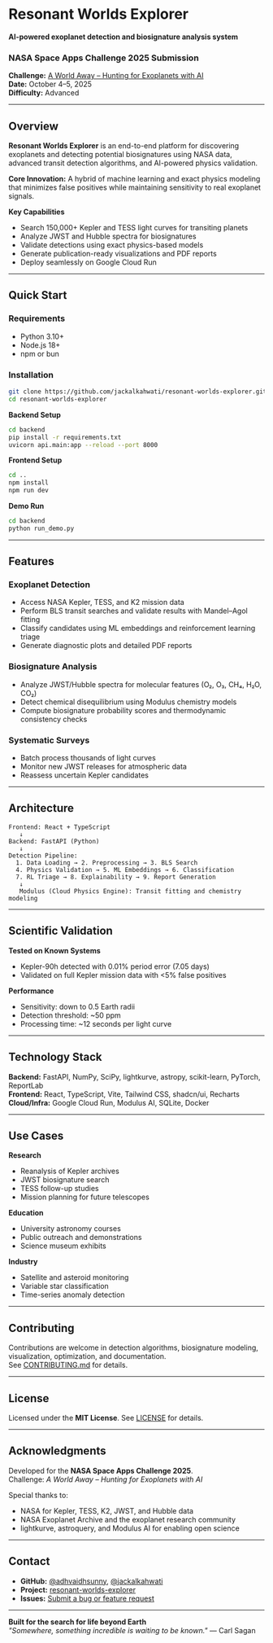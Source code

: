 # Resonant Worlds Explorer

**AI-powered exoplanet detection and biosignature analysis system**

### NASA Space Apps Challenge 2025 Submission  
**Challenge:** [A World Away – Hunting for Exoplanets with AI](https://www.spaceappschallenge.org/)  
**Date:** October 4–5, 2025  
**Difficulty:** Advanced  

---

## Overview

**Resonant Worlds Explorer** is an end-to-end platform for discovering exoplanets and detecting potential biosignatures using NASA data, advanced transit detection algorithms, and AI-powered physics validation.

**Core Innovation:** A hybrid of machine learning and exact physics modeling that minimizes false positives while maintaining sensitivity to real exoplanet signals.

**Key Capabilities**
- Search 150,000+ Kepler and TESS light curves for transiting planets  
- Analyze JWST and Hubble spectra for biosignatures  
- Validate detections using exact physics-based models  
- Generate publication-ready visualizations and PDF reports  
- Deploy seamlessly on Google Cloud Run  

---

## Quick Start

### Requirements
- Python 3.10+
- Node.js 18+
- npm or bun

### Installation
```bash
git clone https://github.com/jackalkahwati/resonant-worlds-explorer.git
cd resonant-worlds-explorer
```

**Backend Setup**
```bash
cd backend
pip install -r requirements.txt
uvicorn api.main:app --reload --port 8000
```

**Frontend Setup**
```bash
cd ..
npm install
npm run dev
```

**Demo Run**
```bash
cd backend
python run_demo.py
```

---

## Features

### Exoplanet Detection
- Access NASA Kepler, TESS, and K2 mission data  
- Perform BLS transit searches and validate results with Mandel–Agol fitting  
- Classify candidates using ML embeddings and reinforcement learning triage  
- Generate diagnostic plots and detailed PDF reports  

### Biosignature Analysis
- Analyze JWST/Hubble spectra for molecular features (O₂, O₃, CH₄, H₂O, CO₂)  
- Detect chemical disequilibrium using Modulus chemistry models  
- Compute biosignature probability scores and thermodynamic consistency checks  

### Systematic Surveys
- Batch process thousands of light curves  
- Monitor new JWST releases for atmospheric data  
- Reassess uncertain Kepler candidates  

---

## Architecture

```
Frontend: React + TypeScript
   ↓
Backend: FastAPI (Python)
   ↓
Detection Pipeline:
  1. Data Loading → 2. Preprocessing → 3. BLS Search
  4. Physics Validation → 5. ML Embeddings → 6. Classification
  7. RL Triage → 8. Explainability → 9. Report Generation
   ↓
   Modulus (Cloud Physics Engine): Transit fitting and chemistry modeling
```

---

## Scientific Validation

**Tested on Known Systems**
- Kepler-90h detected with 0.01% period error (7.05 days)  
- Validated on full Kepler mission data with <5% false positives  

**Performance**
- Sensitivity: down to 0.5 Earth radii  
- Detection threshold: ~50 ppm  
- Processing time: ~12 seconds per light curve  

---

## Technology Stack

**Backend:** FastAPI, NumPy, SciPy, lightkurve, astropy, scikit-learn, PyTorch, ReportLab  
**Frontend:** React, TypeScript, Vite, Tailwind CSS, shadcn/ui, Recharts  
**Cloud/Infra:** Google Cloud Run, Modulus AI, SQLite, Docker  

---

## Use Cases

**Research**
- Reanalysis of Kepler archives  
- JWST biosignature search  
- TESS follow-up studies  
- Mission planning for future telescopes  

**Education**
- University astronomy courses  
- Public outreach and demonstrations  
- Science museum exhibits  

**Industry**
- Satellite and asteroid monitoring  
- Variable star classification  
- Time-series anomaly detection  

---

## Contributing

Contributions are welcome in detection algorithms, biosignature modeling, visualization, optimization, and documentation.  
See [CONTRIBUTING.md](CONTRIBUTING.md) for details.

---

## License

Licensed under the **MIT License**. See [LICENSE](LICENSE) for details.

---

## Acknowledgments

Developed for the **NASA Space Apps Challenge 2025**.  
Challenge: *A World Away – Hunting for Exoplanets with AI*  

Special thanks to:
- NASA for Kepler, TESS, K2, JWST, and Hubble data  
- NASA Exoplanet Archive and the exoplanet research community  
- lightkurve, astroquery, and Modulus AI for enabling open science  

---

## Contact

- **GitHub:** [@adhvaidhsunny](https://github.com/adhvaidhsunny), [@jackalkahwati](https://github.com/jackalkahwati)  
- **Project:** [resonant-worlds-explorer](https://github.com/jackalkahwati/resonant-worlds-explorer)  
- **Issues:** [Submit a bug or feature request](https://github.com/jackalkahwati/resonant-worlds-explorer/issues)

---

**Built for the search for life beyond Earth**  
*"Somewhere, something incredible is waiting to be known."* — Carl Sagan